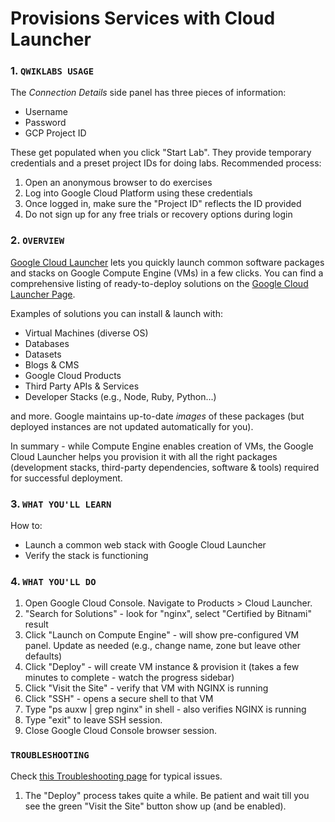 # Provisions Services with Cloud Launcher

### 1. ```QWIKLABS USAGE```

The _Connection Details_ side panel has three pieces of information:
 
 - Username
 - Password
 - GCP Project ID

These get populated when you click "Start Lab". They provide temporary credentials and a preset project IDs for doing labs. Recommended process:

 1. Open an anonymous browser to do exercises
 2. Log into Google Cloud Platform using these credentials
 3. Once logged in, make sure the "Project ID" reflects the ID provided
 4. Do not sign up for any free trials or recovery options during login


### 2. ```OVERVIEW```

[Google Cloud Launcher](https://cloud.google.com/launcher/docs/) lets you quickly launch common software packages and stacks on Google Compute Engine (VMs) in a few clicks. You can find a comprehensive listing of ready-to-deploy solutions on the [Google Cloud Launcher Page](https://console.cloud.google.com/launcher?_ga=2.38439722.862100619.1517188793-2064135373.1517188015). 

Examples of solutions you can install & launch with:

 * Virtual Machines (diverse OS)
 * Databases 
 * Datasets
 * Blogs & CMS
 * Google Cloud Products
 * Third Party APIs & Services
 * Developer Stacks (e.g., Node, Ruby, Python...)

and more. Google maintains up-to-date _images_ of these packages (but deployed instances are not updated automatically for you). 

In summary - while Compute Engine enables creation of VMs, the Google Cloud Launcher helps you provision it with all the right packages (development stacks, third-party dependencies, software & tools) required for successful deployment.


### 3. ```WHAT YOU'LL LEARN```

How to:

 * Launch a common web stack with Google Cloud Launcher
 * Verify the stack is functioning


### 4. ```WHAT YOU'LL DO```

 1. Open Google Cloud Console. Navigate to Products > Cloud Launcher.
 2. "Search for Solutions" - look for "nginx", select "Certified by Bitnami" result
 3. Click "Launch on Compute Engine" - will show pre-configured VM panel. Update as needed (e.g., change name, zone but leave other defaults)
 4. Click "Deploy" - will create VM instance & provision it (takes a few minutes to complete - watch the progress sidebar)
 5. Click "Visit the Site" - verify that VM with NGINX is running
 6. Click "SSH" - opens a secure shell to that VM
 7. Type "ps auxw | grep nginx" in shell - also verifies NGINX is running
 8. Type "exit" to leave SSH session. 
 9. Close Google Cloud Console browser session.

### ```TROUBLESHOOTING```

Check [this Troubleshooting page](https://cloud.google.com/launcher/docs/troubleshooting) for typical issues.

1. The "Deploy" process takes quite a while. Be patient and wait till you see the green "Visit the Site" button show up (and be enabled).

